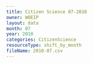 ```yaml
---
title: Citizen Science 07-2010
owner: WOEIP
layout: data
month: 07
year: 2010
categories: CitizenScience
resourceType: shift_by_month
fileName: 2010-07.csv
---
```

